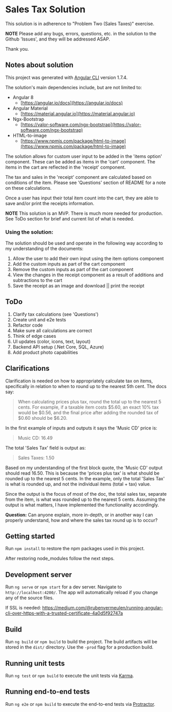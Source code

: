 # Sales Tax Solution

This solution is in adherence to "Problem Two (Sales Taxes)" exercise.

**NOTE** Please add any bugs, errors, questions, etc. in the solution to the Github 'Issues', and they will be addressed ASAP.

Thank you.

## Notes about solution
  

This project was generated with [Angular CLI](https://github.com/angular/angular-cli) version 1.7.4.

The solution's main dependencies include, but are not limited to:

 - Angular 8
	 - [https://angular.io/docs](https://angular.io/docs)
 - Angular Material
	 - [https://material.angular.io](https://material.angular.io)
 - Ngx-Bootstrap
	 - [https://valor-software.com/ngx-bootstrap](https://valor-software.com/ngx-bootstrap)
 - HTML-to-image
	 - [https://www.npmjs.com/package/html-to-image](https://www.npmjs.com/package/html-to-image)

The solution allows for custom user input to be added in the 'items option' component. These can be added as items in the 'cart' component. The items in the cart are reflected in the 'receipt' component.

The tax and sales in the 'receipt' component are calculated based on conditions of the item. Please see 'Questions' section of README for a note on these calculations.

Once a user has input their total item count into the cart, they are able to save and/or print the receipts information.

**NOTE** This solution is an MVP. There is much more needed for production. See ToDo section for brief and current list of what is needed.

### Using the solution:

The solution should be used and operate in the following way according to my understanding of the documents:

 1. Allow the user to add their own input using the item options component
 2. Add the custom inputs as part of the cart component
 3. Remove the custom inputs as part of the cart component
 4. View the changes in the receipt component as a result of additions and subtractions to the cart
 5. Save the receipt as an image and download || print the receipt

## ToDo

 1. Clarify tax calculations (see 'Questions')
 2. Create unit and e2e tests
 3. Refactor code
 4. Make sure all calculations are correct
 5. Think of edge cases
 6. UI updates (color, icons, text, layout)
 7. Backend API setup (.Net Core, SQL, Azure)
 8. Add product photo capabilities

## Clarifications

Clarification is needed on how to appropriately calculate tax on items, specifically in relation to when to round up to the nearest 5th cent. The docs say:

> When calculating prices plus tax, round the total up to the nearest 5 cents. For example, if a taxable item costs $5.60, an exact 10% tax would be $0.56, and the final price after adding the rounded tax of $0.60 should be $6.20.

In the first example of inputs and outputs it says the 'Music CD' price is:

> Music CD: 16.49

The total 'Sales Tax' field is output as:

> Sales Taxes: 1.50

Based on my understanding of the first block quote, the 'Music CD' output should read 16.50. This is because the 'prices plus tax' is what should be rounded up to the nearest 5 cents. In the example, only the total 'Sales Tax' is what is rounded up, and not the individual items (total + tax) value.

Since the output is the focus of most of the doc, the total sales tax, separate from the item, is what was rounded up to the nearest 5 cents. Assuming the output is what matters, I have implemented the functionality accordingly.

**Question:** Can anyone explain, more in-depth, or in another way I can properly understand, how and where the sales tax round up is to occur?

## Getting started

Run `npm install` to restore the npm packages used in this project.

After restoring node_modules follow the next steps.

## Development server

Run `ng serve` or `npm start` for a dev server. Navigate to `http://localhost:4200/`. The app will automatically reload if you change any of the source files.

If SSL is needed: https://medium.com/@rubenvermeulen/running-angular-cli-over-https-with-a-trusted-certificate-4a0d5f92747a

## Build

Run `ng build` or `npm build` to build the project. The build artifacts will be stored in the `dist/` directory. Use the `-prod` flag for a production build.

## Running unit tests

Run `ng test` or `npm build` to execute the unit tests via [Karma](https://karma-runner.github.io).

## Running end-to-end tests

Run `ng e2e` or `npm build` to execute the end-to-end tests via [Protractor](http://www.protractortest.org/).
